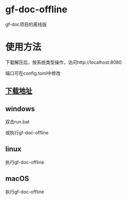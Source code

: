 # gf-doc-offline
gf-doc项目的离线版

# 使用方法
下载解压后，按系统类型操作，访问http://localhost:8080

端口可在config.toml中修改

## [下载地址](https://www.lanzous.com/b00n7p8sh)

##  windows
双击run.bat

或执行gf-doc-offline

## linux
执行gf-doc-offline

## macOS
执行gf-doc-offline
